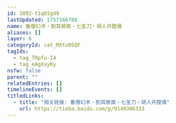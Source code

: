 ```yaml
---
id: 1092-t1q01gd9
lastUpdated: 1757166788
name: 番僧幻术・割耳剺面・七圣刀・胡人开膛俑
aliases: []
layer: 6
categoryId: cat_MXtv05QF
tagIds:
  - tag_TRpfu-I4
  - tag_eAgXxyKy
nsfw: false
parent: ""
relatedEntries: []
timelineEvents: []
titledLinks:
  - title: "相关链接: 番僧幻术・割耳剺面・七圣刀・胡人开膛俑"
    url: https://tieba.baidu.com/p/9149306333
---
```


